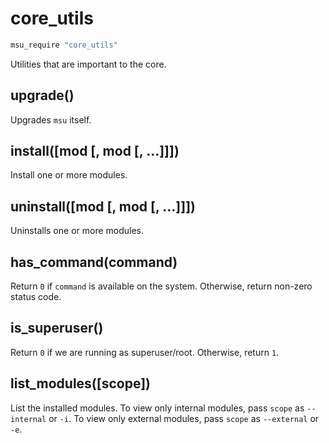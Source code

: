 
# core_utils

```bash
msu_require "core_utils"
```

Utilities that are important to the core.

## upgrade()

Upgrades `msu` itself.


## install([mod [, mod [, ...]]])

Install one or more modules.


## uninstall([mod [, mod [, ...]]])

Uninstalls one or more modules.


## has_command(command)

Return `0` if `command` is available on the system. Otherwise, return non-zero status code.


## is_superuser()

Return `0` if we are running as superuser/root. Otherwise, return `1`.


## list_modules([scope])

List the installed modules. To view only internal modules, pass `scope` as `--internal` or `-i`.
To view only external modules, pass `scope` as `--external` or `-e`.

